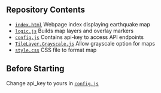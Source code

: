 ## Repository Contents

- [`index.html`](index.html) Webpage index displaying earthquake map
- [`logic.js`](logic.js) Builds map layers and overlay markers
- [`config.js`](config.js) Contains api-key to access API endpoints
- [`TileLayer.Grayscale.js`](TileLayer.Grayscale.js) Allow grayscale option for maps
- [`style.css`](style.css) CSS file to format map

## Before Starting

Change api_key to yours in [`config.js`](config.js)
